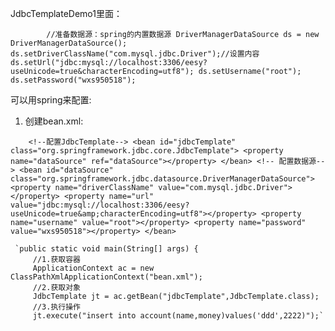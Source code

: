 JdbcTemplateDemo1里面：

`        //准备数据源：spring的内置数据源
        DriverManagerDataSource ds = new DriverManagerDataSource();
        ds.setDriverClassName("com.mysql.jdbc.Driver");//设置内容
        ds.setUrl("jdbc:mysql://localhost:3306/eesy?useUnicode=true&characterEncoding=utf8");
        ds.setUsername("root");
        ds.setPassword("wxs950518");`

可以用spring来配置:
 1. 创建bean.xml:
 
`    <!--配置JdbcTemplate-->
     <bean id="jdbcTemplate" class="org.springframework.jdbc.core.JdbcTemplate">
         <property name="dataSource" ref="dataSource"></property>
     </bean>
     <!-- 配置数据源-->
     <bean id="dataSource" class="org.springframework.jdbc.datasource.DriverManagerDataSource">
         <property name="driverClassName" value="com.mysql.jdbc.Driver"></property>
         <property name="url" value="jdbc:mysql://localhost:3306/eesy?useUnicode=true&amp;characterEncoding=utf8"></property>
         <property name="username" value="root"></property>
         <property name="password" value="wxs950518"></property>
     </bean>`
     
     `public static void main(String[] args) {
         //1.获取容器
         ApplicationContext ac = new ClassPathXmlApplicationContext("bean.xml");
         //2.获取对象
         JdbcTemplate jt = ac.getBean("jdbcTemplate",JdbcTemplate.class);
         //3.执行操作
         jt.execute("insert into account(name,money)values('ddd',2222)");`
         
         